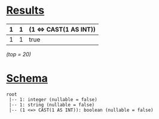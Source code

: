 # [Results](#tab/results)

|1  |1  |(1 <=> CAST(1 AS INT))|
|---|---|----------------------|
|1  |1  |true                  |

_(top = 20)_

# [Schema](#tab/schema)

```shell
root
 |-- 1: integer (nullable = false)
 |-- 1: string (nullable = false)
 |-- (1 <=> CAST(1 AS INT)): boolean (nullable = false)

```
